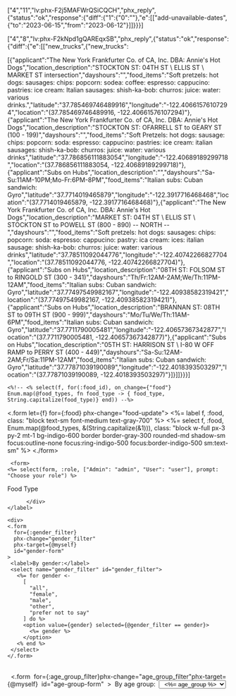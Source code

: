 
["4","11","lv:phx-F2j5MAFWrQSiCQCH","phx_reply",{"status":"ok","response":{"diff":{"1":{"0":""},"e":[["add-unavailable-dates",{"to":"2023-06-15","from":"2023-06-12"}]]}}}]

["4","8","lv:phx-F2kNpd1gQAREqxSB","phx_reply",{"status":"ok","response":{"diff":{"e":[["new_trucks",{"new_trucks":


[{"applicant":"The New York Frankfurter Co. of CA, Inc. DBA: Annie's Hot Dogs","location_description":"STOCKTON ST: 04TH ST \\ ELLIS ST \\ MARKET ST intersection","dayshours":"","food_items":"Soft pretzels: hot dogs: sausages: chips: popcorn: sodea: coffee: espresso: cappucino: pastries: ice cream: Italian sausages: shish-ka-bob: churros: juice: water: various drinks.","latitude":"37.785469746489916","longitude":"-122.40661576107294","location":"(37.785469746489916, -122.40661576107294)"},{"applicant":"The New York Frankfurter Co. of CA, Inc. DBA: Annie's Hot Dogs","location_description":"STOCKTON ST: OFARRELL ST to GEARY ST (100 - 199)","dayshours":"","food_items":"Soft Pretzels: hot dogs: sausage: chips: popcorn: soda: espresso: cappucino: pastries: ice cream: italian sausages: shish-ka-bob: churros: juice: water: various drinks","latitude":"37.786856111883054","longitude":"-122.40689189299718","location":"(37.786856111883054, -122.40689189299718)"},{"applicant":"Subs on Hubs","location_description":"","dayshours":"Sa-Su:11AM-10PM;Mo-Fr:6PM-8PM","food_items":"Italian subs: Cuban sandwich: Gyro","latitude":"37.7714019465879","longitude":"-122.3917716468468","location":"(37.7714019465879, -122.3917716468468)"},{"applicant":"The New York Frankfurter Co. of CA, Inc. DBA: Annie's Hot Dogs","location_description":"MARKET ST: 04TH ST \\ ELLIS ST \\ STOCKTON ST to POWELL ST (800 - 890) -- NORTH --","dayshours":"","food_items":"Soft pretzels: hot dogs: sausages: chips: popcorn: soda: espresso: cappucino: pastry: ica cream: ices: italian sausage: shish-ka-bob: churros: juice: water: various drinks","latitude":"37.78511092044776","longitude":"-122.40742266827704","location":"(37.78511092044776, -122.40742266827704)"},{"applicant":"Subs on Hubs","location_description":"08TH ST: FOLSOM ST to RINGOLD ST (300 - 341)","dayshours":"Th/Fr:12AM-2AM;We/Th:11PM-12AM","food_items":"Italian subs: Cuban sandwich: Gyro","latitude":"37.77497549982167","longitude":"-122.40938582319421","location":"(37.77497549982167, -122.40938582319421)"},{"applicant":"Subs on Hubs","location_description":"BRANNAN ST: 08TH ST to 09TH ST (900 - 999)","dayshours":"Mo/Tu/We/Th:11AM-6PM","food_items":"Italian subs: Cuban sandwich: Gyro","latitude":"37.7711790005481","longitude":"-122.40657367342877","location":"(37.7711790005481, -122.40657367342877)"},{"applicant":"Subs on Hubs","location_description":"05TH ST: HARRISON ST \\ I-80 W OFF RAMP to PERRY ST (400 - 449)","dayshours":"Sa-Su:12AM-2AM;Fr/Sa:11PM-12AM","food_items":"Italian subs: Cuban sandwich: Gyro","latitude":"37.77871039190089","longitude":"-122.4018393503297","location":"(37.77871039190089, -122.4018393503297)"}]}]]}}}]

    <%!-- <% select(f, for(:food_id), on_change={"food"} Enum.map(@food_types, fn food_type -> { food_type, String.capitalize(food_type)} end)) --%>


  <.form let={f} for={:food} phx-change="food-update">
    <%= label f, :food, class: "block text-sm font-medium text-gray-700" %>
    <%= select f, :food, Enum.map(@food_types, &(String.capitalize(&1))), class: "block w-full px-3 py-2 mt-1 bg-indigo-600 border border-gray-300 rounded-md shadow-sm focus:outline-none focus:ring-indigo-500 focus:border-indigo-500 sm:text-sm" %>
   <./form>


     <form>
    <%= select(form, :role, ["Admin": "admin", "User": "user"], prompt: "Choose your role") %>
  </form>

  <form phx-change="update">
    <label>
          Food Type
          <div>

          </div>
    </label>
  </form>


    <div>​
    <.form​
      for={​:gender_filter​}​
      phx-change="​gender_filter"​​
      phx-target={@myself}​ 
      id="​gender-form"​​
    >​ 
     <label>By ​gender:​</label>​ 
     <select name="​gender_filter"​ id="​gender_filter"​>​
       <%= for gender <-
         [
           "​all",
           "female",​
           "​​male"​,​
           "​​other"​,​
           ​"​​prefer not to say"​​
         ] ​do​ %>​
         <option value={gender} selected={@gender_filter == gender}>​
           <%= gender %>​
         </option>​
       <% ​end​ %>​ 
     </select>​ 
    </.form>​ 
  </div>​ 
<div>​ 
<.form​ 
  for={​:age_group_filter​}​
  phx-change=​"​​age_group_filter"​​
  phx-target={@myself}​ 
  id=​"​​age-group-form"​​ 
>​ 
  <label>By age ​group:​</label>​ 
  <select name=​"​​age_group_filter"​
  id=​"​​age_group_filter"​>​ 
  <%= for age_group <-​         [
    ​"​​all"​, ​"​​18 and under"​, ​"​​18 to 25"​, ​"​​25 to 35"​, ​"​​35 and up"​] ​do​
  %>​ 
     <option value={age_group} selected={@age_group_filter == age_group}>​ 
       <%= age_group %>​ 
    </option>​ 
  <% ​end​ %>

    <button phx-click="find-trucks-by-food" phx-value-food="italian" type="button" class="rounded-md bg-indigo-600 px-3 py-2 text-sm font-semibold text-white shadow-sm hover:bg-indigo-500 focus-visible:outline focus-visible:outline-2 focus-visible:outline-offset-2 focus-visible:outline-indigo-600">
    Add Italian trucks to map
  </button>
  <button phx-click="find-trucks-by-food" phx-value-food="mexican" type="button" class="rounded-md bg-indigo-600 px-3 py-2 text-sm font-semibold text-white shadow-sm hover:bg-indigo-500 focus-visible:outline focus-visible:outline-2 focus-visible:outline-offset-2 focus-visible:outline-indigo-600">
    Add Mexican trucks to map
  </button>

 <div class="bg-gray-50 text-indigo-700 border border-4 border-gray-200 h-60 flex justify-center">
    <div class="mx-4 self-center text-center text-indigo-600">
      <h1 class="text-4xl sm:text-6xl font-bold tracking-tight">LOVE TO EAT</h1>
      <h2 class="text-2xl"> Maps of food trucks</h2>
      <div>
        <ul class="my-4 px-4 py-2 text-sm font-medium text-gray-900 bg-white rounded-lg dark:bg-gray-700 dark:border-gray-600 dark:text-white">
          <li>
            <.link patch={~p"/map"} class="block w-full px-4 py-2 text-blue-700 visited:text-purple-600 bg-gray-300 border-b border-gray-200 rounded-t-lg cursor-pointer dark:bg-gray-800 dark:border-gray-600">
              San Francisco
            </.link>
          </li>
          <li>
            <.link patch={~p"/#"} class="block w-full px-4 py-2 text-white bg-blue-700 border-b border-gray-200 rounded-t-lg cursor-pointer dark:bg-gray-800 dark:border-gray-600">
                New York
            </.link>
          </li>
          <li>
            <.link patch={~p"/#"} class="block w-full px-4 py-2 text-white bg-blue-700 border-b border-gray-200 rounded-t-lg cursor-pointer dark:bg-gray-800 dark:border-gray-600">
              Denver
            </.link>
          </li>
          <li>
            <.link patch={~p"/#"} class="block w-full px-4 py-2 text-white bg-blue-700 border-b border-gray-200 rounded-t-lg cursor-pointer dark:bg-gray-800 dark:border-gray-600">
              Miami
            </.link>
          </li>
        </ul>
      </div>
    </div>
  </div>

  <p>***************** good one ************************</p>
